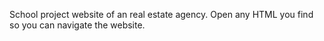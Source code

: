 School project website of an real estate agency. Open any HTML you find so you can navigate the website.
